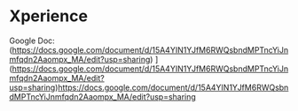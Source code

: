 # Xperience
Google Doc: (https://docs.google.com/document/d/15A4YIN1YJfM6RWQsbndMPTncYiJnmfqdn2Aaompx_MA/edit?usp=sharing)
](https://docs.google.com/document/d/15A4YIN1YJfM6RWQsbndMPTncYiJnmfqdn2Aaompx_MA/edit?usp=sharing)https://docs.google.com/document/d/15A4YIN1YJfM6RWQsbndMPTncYiJnmfqdn2Aaompx_MA/edit?usp=sharing
